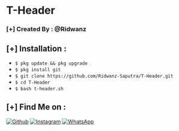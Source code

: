 # T-Header
### [+] Created By : @Ridwanz


## [+] Installation :

* ```$ pkg update && pkg upgrade```
* ```$ pkg install git```
* ```$ git clone https://github.com/Ridwanz-Saputra/T-Header.git```
* ```$ cd T-Header```
* ```$ bash t-header.sh```


## [+] Find Me on :

[![Github](https://img.shields.io/badge/Github-Ridwanz--Saputra-green?style=for-the-badge&logo=github)](https://github.com/ridwanz-saputra)
[![Instagram](https://img.shields.io/badge/Instagram-%40ridwanz_sptra-red?style=for-the-badge&logo=instagram)](https://www.instagram.com/ridwanz_sptra)
[![WhatsApp](https://img.shields.io/badge/WhatsApp-blue?style=for-the-badge&logo=whatsapp)](https://wa.me/+6285225416745)
